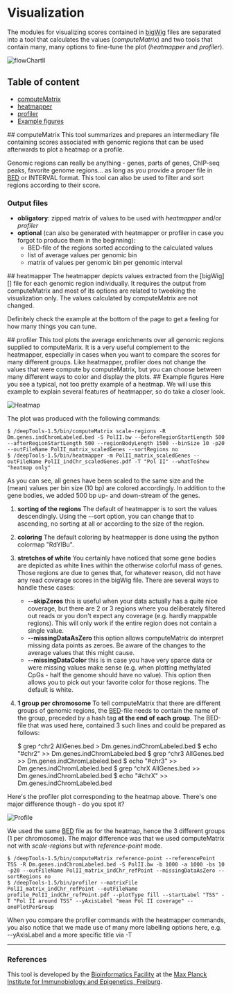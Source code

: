 Visualization
==============

The modules for visualizing scores contained in [bigWig][] files are separated into a tool that calculates the values
(_computeMatrix_) and two tools that contain many, many options to fine-tune the plot (_heatmapper_ and _profiler_).

![flowChartII](https://raw.github.com/fidelram/deepTools/master/examples/flowChart_computeMatrixetc.png "Relationship between computeMatrix, heatmapper and profiler")

## Table of content

  * [computeMatrix](#computeMatrix)
  * [heatmapper](#heatmapper)
  * [profiler](#profiler)
  * [Example figures](#examples)

<a name="computeMatrix"/>
## computeMatrix
This tool summarizes and prepares an intermediary file containing
scores associated with genomic regions that can be used afterwards to
plot a heatmap or a profile. 

Genomic regions can really be anything - genes, parts of genes, ChIP-seq peaks, favorite genome regions...
as long as you provide a proper file in [BED][] or INTERVAL format. This tool can also be used to filter and sort regions
according to their score.

### Output files
  + __obligatory__: zipped matrix of values to be used with _heatmapper_ and/or _profiler_
  + __optional__  (can also be generated with heatmapper or profiler in case you forgot to produce them in the beginning):
    - BED-file of the regions sorted according to the calculated values
    - list of average values per genomic bin
    - matrix of values per genomic bin per genomic interval


<a name="heatmapper"/>
## heatmapper
The heatmapper depicts values extracted from the [bigWig][] file for each genomic region individually.
It requires the output from computeMatrix and most of its options are related to tweeking the visualization only. The values calculated by computeMatrix are not changed.

Definitely check the example at the bottom of the page to get a feeling for how many things you can tune.


<a name="profiler"/>
## profiler
This tool plots the average enrichments over all genomic regions supplied to computeMarix. It is a very useful complement to the heatmapper, especially in cases when you want to compare the scores for many different groups. Like heatmapper, profiler does not change the values that were compute by computeMatrix, but you can choose between many different ways to color and display the plots.


<a name="examples"/>
## Example figures
Here you see a typical, not too pretty example of a heatmap. We will use this example to explain several features of heatmapper, so do take a closer look.

![Heatmap](https://raw.github.com/fidelram/deepTools/master/examples/visual_hm_DmelPolII.png "Heatmap of RNA Polymerase II ChIP-seq")

The plot was produced with the following commands:

    $ /deepTools-1.5/bin/computeMatrix scale-regions -R Dm.genes.indChromLabeled.bed -S PolII.bw --beforeRegionStartLength 500 --afterRegionStartLength 500 --regionBodyLength 1500 --binSize 10 -p20 --outFileName PolII_matrix_scaledGenes --sortRegions no
    $ /deepTools-1.5/bin/heatmapper -m PolII_matrix_scaledGenes --outFileName PolII_indChr_scaledGenes.pdf -T "Pol II" --whatToShow "heatmap only"


As you can see, all genes have been scaled to the same size and the (mean) values per bin size (10 bp) are colored accordingly. In addition to the gene bodies, we added 500 bp up- and down-stream of the genes.

1. __sorting of the regions__ The default of heatmapper is to sort the values descendingly. Using the --sort option, you can change that to ascending, no sorting at all or according to the size of the region.
2. __coloring__ The default coloring by heatmapper is done using the python colormap "RdYlBu".
4. __stretches of white__ You certainly have noticed that some gene bodies are depicted as white lines within the otherwise colorful mass of genes. Those regions are due to genes that, for whatever reason, did not have any read coverage scores in the bigWig file. There are several ways to handle these cases:
    + __--skipZeros__ this is useful when your data actually has a quite nice coverage, but there are 2 or 3 regions where you deliberately filtered out reads or you don't expect any coverage (e.g. hardly mappable regions). This will only work if the entire region does not contain a single value. 
    + __--missingDataAsZero__ this option allows computeMatrix do interpret missing data points as zeroes. Be aware of the changes to the average values that this might cause.
    + __--missingDataColor__ this is in case you have very sparce data or were missing values make sense (e.g. when plotting methylated CpGs - half the genome should have no value). This option then allows you to pick out your favorite color for those regions. The default is white.
3. __1 group per chromosome__ To tell computeMatrix that there are different groups of genomic regions, the [BED][]-file needs to contain the name of the group, preceded by a hash tag __at the end of each group__. The BED-file that was used here, contained 3 such lines and could be prepared as follows:


    $ grep ^chr2 AllGenes.bed > Dm.genes.indChromLabeled.bed
    $ echo "#chr2" >> Dm.genes.indChromLabeled.bed 
    $ grep ^chr3 AllGenes.bed >> Dm.genes.indChromLabeled.bed
    $ echo "#chr3" >> Dm.genes.indChromLabeled.bed 
    $ grep ^chrX AllGenes.bed >> Dm.genes.indChromLabeled.bed
    $ echo "#chrX" >> Dm.genes.indChromLabeled.bed


Here's the profiler plot corresponding to the heatmap above. There's one major difference though - do you spot it?

![Profile](https://raw.github.com/fidelram/deepTools/master/examples/visual_profiler_DmelPolII.png "Meta-gene profile of Rna Polymerase II")

We used the same [BED][] file as for the heatmap, hence the 3 different groups (1 per chromosome). The major difference was that we used computeMatrix not with _scale-regions_ but with _reference-point_ mode.

    $ /deepTools-1.5/bin/computeMatrix reference-point --referencePoint TSS -R Dm.genes.indChromLabeled.bed -S PolII.bw -b 1000 -a 1000 -bs 10 -p20 --outFileName PolII_matrix_indChr_refPoint --missingDataAsZero --sortRegions no
    $ /deepTools-1.5/bin/profiler --matrixFile PolII_matrix_indChr_refPoint --outFileName profile_PolII_indChr_refPoint.pdf --plotType fill --startLabel "TSS" -T "Pol II around TSS" --yAxisLabel "mean Pol II coverage" --onePlotPerGroup
 
When you compare the profiler commands with the heatmapper commands, you also notice that we made use of many more labelling options here, e.g. --yAxisLabel and a more specific title via -T



-----------------------------------------------------------------------------------
[BAM]: https://docs.google.com/document/d/1Iv9QnuRYWCtV_UCi4xoXxEfmSZYQNyYJPNsFHnvv9C0/edit?usp=sharing "binary version of a SAM file; contains all information about aligned reads"
[BED]: https://docs.google.com/document/d/1Iv9QnuRYWCtV_UCi4xoXxEfmSZYQNyYJPNsFHnvv9C0/edit?usp=sharing "simple text file of genomic regions (chr, start, end)"
[SAM]: https://docs.google.com/document/d/1Iv9QnuRYWCtV_UCi4xoXxEfmSZYQNyYJPNsFHnvv9C0/edit?usp=sharing "text file containing all information about aligned reads"
[bigWig]: https://docs.google.com/document/d/1Iv9QnuRYWCtV_UCi4xoXxEfmSZYQNyYJPNsFHnvv9C0/edit?usp=sharing "binary version of a bedGraph file; contains genomic intervals and corresponding scores, e.g. average read numbers per 50 bp"
[bedGraph]: https://docs.google.com/document/d/1Iv9QnuRYWCtV_UCi4xoXxEfmSZYQNyYJPNsFHnvv9C0/edit?usp=sharing "text file that contains genomic intervals and corresponding scores, e.g. average read numbers per 50 bp"
[FASTQ]: https://docs.google.com/document/d/1Iv9QnuRYWCtV_UCi4xoXxEfmSZYQNyYJPNsFHnvv9C0/edit?usp=sharing "text file of raw reads (almost straight out of the sequencer)"
### References
[Benjamini and Speed]: http://nar.oxfordjournals.org/content/40/10/e72 "Nucleic Acids Research (2012)"
[Diaz et al.]: http://www.degruyter.com/view/j/sagmb.2012.11.issue-3/1544-6115.1750/1544-6115.1750.xml "Stat. Appl. Gen. Mol. Biol. (2012)"


This tool is developed by the [Bioinformatics Facility](http://www1.ie-freiburg.mpg.de/bioinformaticsfac) at the [Max Planck Institute for Immunobiology and Epigenetics, Freiburg](http://www1.ie-freiburg.mpg.de/).
